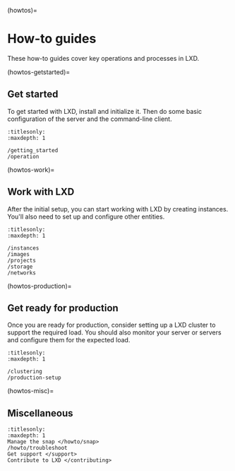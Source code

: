(howtos)=
# How-to guides

These how-to guides cover key operations and processes in LXD.

(howtos-getstarted)=
## Get started

To get started with LXD, install and initialize it.
Then do some basic configuration of the server and the command-line client.

```{toctree}
:titlesonly:
:maxdepth: 1

/getting_started
/operation
```

(howtos-work)=
## Work with LXD

After the initial setup, you can start working with LXD by creating instances.
You'll also need to set up and configure other entities.

```{toctree}
:titlesonly:
:maxdepth: 1

/instances
/images
/projects
/storage
/networks
```

(howtos-production)=
## Get ready for production

Once you are ready for production, consider setting up a LXD cluster to support the required load.
You should also monitor your server or servers and configure them for the expected load.

```{toctree}
:titlesonly:
:maxdepth: 1

/clustering
/production-setup
```

(howtos-misc)=
## Miscellaneous

```{toctree}
:titlesonly:
:maxdepth: 1
Manage the snap </howto/snap>
/howto/troubleshoot
Get support </support>
Contribute to LXD </contributing>
```
